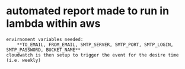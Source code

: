 # automated report made to run in lambda within aws
    envirnoment variables needed:
        **TO_EMAIL, FROM_EMAIL, SMTP_SERVER, SMTP_PORT, SMTP_LOGIN, SMTP_PASSWORD, BUCKET_NAME**
    cloudwatch is then setup to trigger the event for the desire time (i.e. weekly)